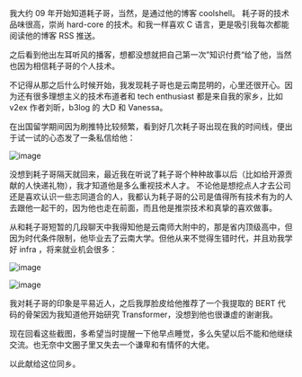 我大约 09 年开始知道耗子哥，当然，是通过他的博客 coolshell。 
耗子哥的技术品味很高，崇尚 hard-core 的技术。和我一样喜欢 C 语言，更是吸引我每次都能阅读他的博客 RSS 推送。

之后看到他出左耳听风的播客，想都没想就把自己第一次”知识付费“给了他，当然也因为相信耗子哥的个人技术。

不记得从那之后什么时候开始，我发现耗子哥也是云南昆明的，心里还很开心。因为还有很多理想主义的技术布道者和 tech enthusiast 都是来自我的家乡，比如 v2ex 作者刘昕，b3log 的 大D 和 Vanessa。

在出国留学期间因为刷推特比较频繁，看到好几次耗子哥出现在我的时间线，便出于试一试的心态发了一条私信给他：

![image](https://github.com/w32zhong/Remembering-Haoel/assets/1407530/55500fd4-029b-4f1e-852d-7215a0e0d4d9)

没想到耗子哥隔天就回来，最近我在听说了耗子哥个种种故事以后（比如给开源贡献的人快递礼物），我才知道他是多么重视技术人才。
不论他是想挖点人才去公司还是喜欢认识一些志同道合的人，我都认为耗子哥的公司是值得所有技术有为的人去跟他一起干的，因为他也走在前面，而且他是推崇技术和真挚的喜欢做事。

从和耗子哥短暂的几段聊天中我得知他是云南师大附中的，那是省内顶级高中，但因为时代条件限制，他毕业去了云南大学。但他从来不觉得生错时代，并且劝我学好 infra ，将来就业机会很多：

![image](https://github.com/w32zhong/Remembering-Haoel/assets/1407530/58660659-afd1-4b10-85c1-0fce6ebfb08e)

![image](https://github.com/w32zhong/Remembering-Haoel/assets/1407530/6d4987bf-b106-4a1f-854e-8d8d3881e7d4)

我对耗子哥的印象是平易近人，之后我厚脸皮给他推荐了一个我提取的 BERT 代码的骨架因为我知道他开始研究 Transformer，没想到他也很谦虚的谢谢我。

现在回看这些截图，多希望当时提醒一下他早点睡觉，多么失望以后不能和他继续交流。也无奈中文圈子里又失去一个谦卑和有情怀的大佬。

以此献给这位同乡。
